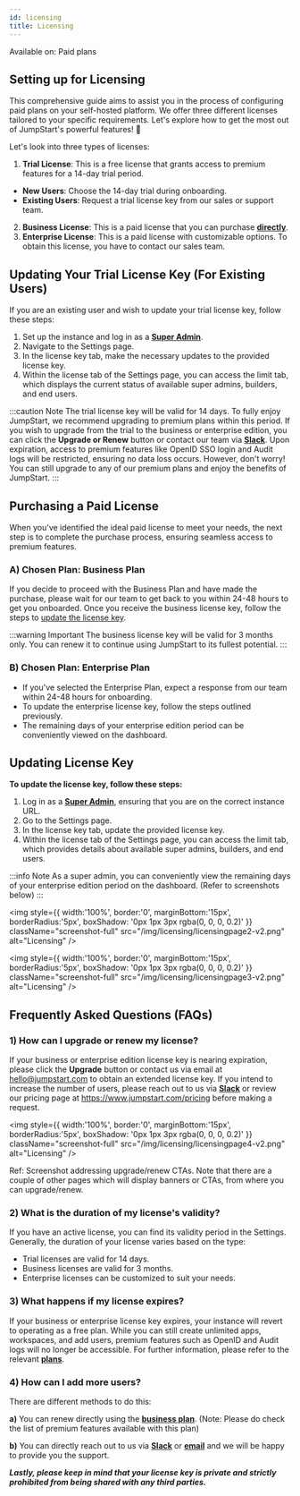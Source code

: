 ```yaml
---
id: licensing
title: Licensing
---
```


<div className='badge badge--primary heading-badge'>Available on: Paid plans</div>

## Setting up for Licensing

This comprehensive guide aims to assist you in the process of configuring paid plans on your self-hosted platform. We offer three different licenses tailored to your specific requirements. Let's explore how to get the most out of JumpStart's powerful features! 🚀

Let's look into three types of licenses:

1. **Trial License**: This is a free license that grants access to premium features for a 14-day trial period.
 - **New Users**: Choose the 14-day trial during onboarding.
 - **Existing Users**: Request a trial license key from our sales or support team.
2. **Business License**: This is a paid license that you can purchase **[directly](https://www.jumpstart.com/pricing)**.
3. **Enterprise License**: This is a paid license with customizable options. To obtain this license, you have to contact our sales team.


<div style={{paddingTop:'24px', paddingBottom:'24px'}}>

## Updating Your Trial License Key (For Existing Users)

If you are an existing user and wish to update your trial license key, follow these steps:

1. Set up the instance and log in as a **[Super Admin](/docs/Enterprise/superadmin)**.
2. Navigate to the Settings page.
3. In the license key tab, make the necessary updates to the provided license key.
4. Within the license tab of the Settings page, you can access the limit tab, which displays the current status of available super admins, builders, and end users.

:::caution Note 
The trial license key will be valid for 14 days. To fully enjoy JumpStart, we recommend upgrading to premium plans within this period. If you wish to upgrade from the trial to the business or enterprise edition, you can click the **Upgrade or Renew** button or contact our team via **[Slack](https://jumpstart.com/slack)**. Upon expiration, access to premium features like OpenID SSO login and Audit logs will be restricted, ensuring no data loss occurs. However, don't worry! You can still upgrade to any of our premium plans and enjoy the benefits of JumpStart.
:::


</div>

<div style={{paddingTop:'24px', paddingBottom:'24px'}}>

## Purchasing a Paid License

When you've identified the ideal paid license to meet your needs, the next step is to complete the purchase process, ensuring seamless access to premium features.

### A) Chosen Plan: Business Plan

If you decide to proceed with the Business Plan and have made the purchase, please wait for our team to get back to you within 24-48 hours to get you onboarded. Once you receive the business license key, follow the steps to [update the license key](#updating-license-key).

:::warning Important
The business license key will be valid for 3 months only. You can renew it to continue using JumpStart to its fullest potential.
:::


### B) Chosen Plan: Enterprise Plan

- If you've selected the Enterprise Plan, expect a response from our team within 24-48 hours for onboarding.
- To update the enterprise license key, follow the steps outlined previously.
- The remaining days of your enterprise edition period can be conveniently viewed on the dashboard.

</div>

<div style={{paddingTop:'24px', paddingBottom:'24px'}}>

## Updating License Key

**To update the license key, follow these steps:**
1. Log in as a **[Super Admin](/docs/Enterprise/superadmin)**, ensuring that you are on the correct instance URL.
2. Go to the Settings page.
3. In the license key tab, update the provided license key.
4. Within the license tab of the Settings page, you can access the limit tab, which provides details about available super admins, builders, and end users.

:::info Note
As a super admin, you can conveniently view the remaining days of your enterprise edition period on the dashboard. (Refer to screenshots below)
:::

<div style={{textAlign: 'center'}}>

<img style={{ width:'100%', border:'0', marginBottom:'15px', borderRadius:'5px', boxShadow: '0px 1px 3px rgba(0, 0, 0, 0.2)' }} className="screenshot-full" src="/img/licensing/licensingpage2-v2.png" alt="Licensing" />

</div>

<div style={{textAlign: 'center'}}>

<img style={{ width:'100%', border:'0', marginBottom:'15px', borderRadius:'5px', boxShadow: '0px 1px 3px rgba(0, 0, 0, 0.2)' }} className="screenshot-full" src="/img/licensing/licensingpage3-v2.png" alt="Licensing" />

</div>

</div>

<div style={{paddingTop:'24px', paddingBottom:'24px'}}>

## Frequently Asked Questions (FAQs)

### 1) How can I upgrade or renew my license?
If your business or enterprise edition license key is nearing expiration, please click the **Upgrade** button or contact us via email at hello@jumpstart.com to obtain an extended license key. If you intend to increase the number of users, please reach out to us via **[Slack](https://jumpstart.com/slack)** or review our pricing page at https://www.jumpstart.com/pricing before making a request.

<div style={{textAlign: 'center'}}>

<img style={{ width:'100%', border:'0', marginBottom:'15px', borderRadius:'5px', boxShadow: '0px 1px 3px rgba(0, 0, 0, 0.2)' }} className="screenshot-full" src="/img/licensing/licensingpage4-v2.png" alt="Licensing" />

</div>

Ref: Screenshot addressing upgrade/renew CTAs. Note that there are a couple of other pages which will display banners or CTAs, from where you can upgrade/renew.

### 2) What is the duration of my license's validity?
If you have an active license, you can find its validity period in the Settings. Generally, the duration of your license varies based on the type:
- Trial licenses are valid for 14 days.
- Business licenses are valid for 3 months.
- Enterprise licenses can be customized to suit your needs.

### 3) What happens if my license expires?
If your business or enterprise license key expires, your instance will revert to operating as a free plan. While you can still create unlimited apps, workspaces, and add users, premium features such as OpenID and Audit logs will no longer be accessible. For further information, please refer to the relevant **[plans](https://www.jumpstart.com/pricing)**.

### 4) How can I add more users? 
There are different methods to do this:

**a)** You can renew directly using the **[business plan](https://www.jumpstart.com/pricing)**. (Note: Please do check the list of premium features available with this plan)

**b)** You can directly reach out to us via **[Slack](https://jumpstart.com/slack)** or **[email](mailto:hello@jumpstart.com)** and we will be happy to provide you the support. 

***Lastly, please keep in mind that your license key is private and strictly prohibited from being shared with any third parties.***

</div>